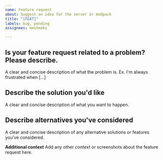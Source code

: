 ```yaml
---
name: Feature request
about: Suggest an idea for the server or modpack
title: "[FEAT]"
labels: bug, pending
assignees: mmsheeks

---
```


## Is your feature request related to a problem? Please describe.
A clear and concise description of what the problem is. Ex. I'm always frustrated when [...]

## Describe the solution you'd like
A clear and concise description of what you want to happen.

## Describe alternatives you've considered
A clear and concise description of any alternative solutions or features you've considered.

**Additional context**
Add any other context or screenshots about the feature request here.
